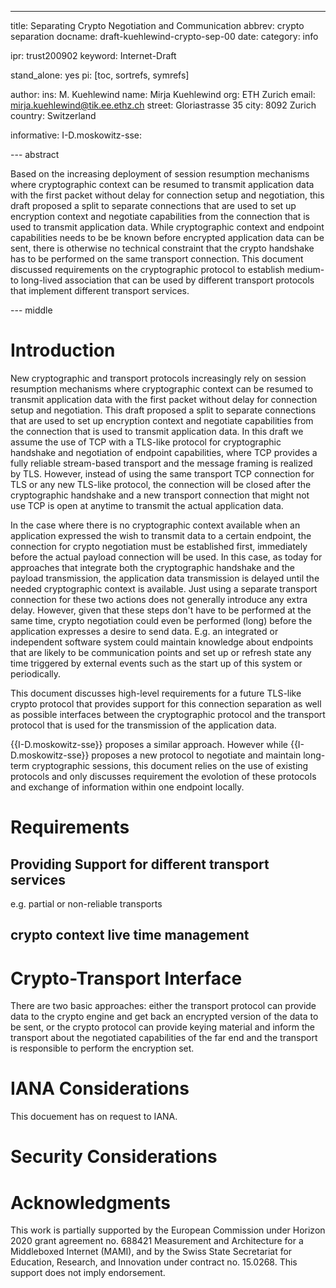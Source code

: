 ---
title: Separating Crypto Negotiation and Communication
abbrev: crypto separation
docname: draft-kuehlewind-crypto-sep-00
date:
category: info

ipr: trust200902
keyword: Internet-Draft

stand_alone: yes
pi: [toc, sortrefs, symrefs]

author:
    ins: M. Kuehlewind
    name: Mirja Kuehlewind
    org: ETH Zurich
    email: mirja.kuehlewind@tik.ee.ethz.ch
    street: Gloriastrasse 35
    city: 8092 Zurich
    country: Switzerland

informative:
   I-D.moskowitz-sse:


--- abstract

Based on the increasing deployment of session resumption mechanisms where cryptographic context 
can be resumed to transmit application data with the first packet without delay for connection setup 
and negotiation, this draft proposed a split to separate connections that are used to set up encryption 
context and negotiate capabilities from the connection that is used to transmit application data.
While cryptographic context and endpoint capabilities needs to be be known before encrypted 
application data can be sent, there is otherwise no technical constraint that the crypto handshake 
has to be performed on the same transport connection. This document discussed requirements on the 
cryptographic protocol to establish medium- to long-lived association that can be used by different
transport protocols that implement different transport services.


--- middle

# Introduction

New cryptographic and transport protocols increasingly rely on session resumption mechanisms 
where cryptographic context can be resumed to transmit application data with the first packet
without delay for connection setup and negotiation. This draft proposed a split to separate 
connections that are used to set up encryption context and negotiate capabilities from the 
connection that is used to transmit application data. In this draft we assume the use of TCP with
a TLS-like protocol for cryptographic handshake and negotiation of endpoint capabilities, where TCP 
provides a fully reliable stream-based transport and the message framing is realized by TLS. 
However, instead of using the same transport TCP connection for TLS or any new TLS-like protocol,
the connection will be closed after the cryptographic handshake and a new transport connection 
that might not use TCP is open at anytime to transmit the actual application data.

In the case where there is no cryptographic context available when an application 
expressed the wish to transmit data to a certain endpoint, the connection for crypto
negotiation must be established first, immediately before the actual payload connection
will be used. In this case, as today for approaches that integrate both the cryptographic 
handshake and the payload transmission, the application data transmission is delayed until 
the needed cryptographic context is available. Just using a separate transport connection 
for these two actions does not generally introduce any extra delay. However, given that these
steps don't have to be performed at the same time, crypto negotiation could even be performed (long)
before the application expresses a desire to send data. E.g. an integrated or independent software 
system could maintain knowledge about endpoints that are likely to be communication points and set up
or refresh state any time triggered by external events such as the start up of this system or periodically.

This document discusses high-level requirements for a future TLS-like crypto protocol that provides
support for this connection separation as well as possible interfaces between the cryptographic protocol
and the transport protocol that is used for the transmission of the application data.

{{I-D.moskowitz-sse}} proposes a similar approach. However while {{I-D.moskowitz-sse}} proposes 
a new protocol to negotiate and maintain long-term cryptographic sessions, 
this document relies on the use of existing protocols and only discusses requirement the evolotion
of these protocols and exchange of information within one endpoint locally.

# Requirements

## Providing Support for different transport services

e.g. partial or non-reliable transports

## crypto context live time management


# Crypto-Transport Interface

There are two basic approaches: either the transport protocol can provide data to the crypto engine 
and get back an encrypted version of the data to be sent, or the crypto protocol can provide keying
material and inform the transport about the negotiated capabilities of the far end and the transport
is responsible to perform the encryption set.

# IANA Considerations

This docuement has on request to IANA.

# Security Considerations


# Acknowledgments

This work is partially supported by the European Commission under Horizon 2020
grant agreement no. 688421 Measurement and Architecture for a Middleboxed
Internet (MAMI), and by the Swiss State Secretariat for Education, Research, and
Innovation under contract no. 15.0268. This support does not imply endorsement.

